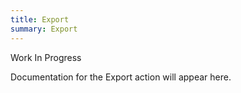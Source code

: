 ```yaml
---
title: Export
summary: Export
---
```


Work In Progress

Documentation for the Export action will appear here.